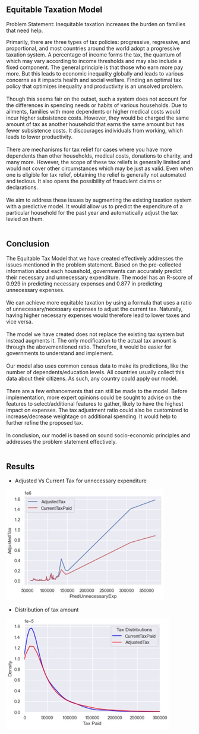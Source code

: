 ## Equitable Taxation Model

Problem Statement: Inequitable taxation increases the burden on families that need help.


Primarily, there are three types of tax policies: progressive, regressive, and proportional, and most countries around the world adopt a progressive taxation system. A percentage of income forms the tax, the quantum of which may vary according to income thresholds and may also include a fixed component. The general principle is that those who earn more pay more. But this leads to economic inequality globally and leads to various concerns as it impacts health and social welfare. Finding an optimal tax policy that optimizes inequality and productivity is an unsolved problem. 
<br>
<br>
Though this seems fair on the outset, such a system does not account for the differences in spending needs or habits of various households. Due to ailments, families with more dependents or higher medical costs would incur higher subsistence costs. However, they would be charged the same amount of tax as another household that earns the same amount but has fewer subsistence costs. It discourages individuals from working, which leads to lower productivity.
<br>
<br>
There are mechanisms for tax relief for cases where you have more dependents than other households, medical costs, donations to charity, and many more. However, the scope of these tax reliefs is generally limited and would not cover other circumstances which may be just as valid. Even when one is eligible for tax relief, obtaining the relief is generally not automated and tedious. It also opens the possibility of fraudulent claims or declarations.
<br>
<br>
We aim to address these issues by augmenting the existing taxation system with a predictive model. It would allow us to predict the expenditure of a particular household for the past year and automatically adjust the tax levied on them.
<br>
<br>
## Conclusion
The Equitable Tax Model that we have created effectively addresses the issues mentioned in the problem statement. Based on the pre-collected information about each household, governments can accurately predict their necessary and unnecessary expenditure. The model has an R-score of 0.929 in predicting necessary expenses and 0.877 in predicting unnecessary expenses.
<br>
<br>
We can achieve more equitable taxation by using a formula that uses a ratio of unnecessary/necessary expenses to adjust the current tax. Naturally, having higher necessary expenses would therefore lead to lower taxes and vice versa.
<br><br>
The model we have created does not replace the existing tax system but instead augments it. The only modification to the actual tax amount is through the abovementioned ratio. Therefore, it would be easier for governments to understand and implement.
<br><br>
Our model also uses common census data to make its predictions, like the number of dependents/education levels. All countries usually collect this data about their citizens. As such, any country could apply our model.
<br><br>
There are a few enhancements that can still be made to the model. Before implementation, more expert opinions could be sought to advise on the features to select/additional features to gather, likely to have the highest impact on expenses. The tax adjustment ratio could also be customized to increase/decrease weightage on additional spending. It would help to further refine the proposed tax.
<br><br>
In conclusion, our model is based on sound socio-economic principles and addresses the problem statement effectively.
<br><br>
## Results

- Adjusted Vs Current Tax for unnecessary expenditure

![alt text](assests/Adjustedvscurrenttax.jpg "Adjusted Tax higher than Current Tax for unnecessary expenditure")

- Distribution of tax amount

![alt text](assests/Distributionoftaxamount.jpg "Distribution of tax amounts")

